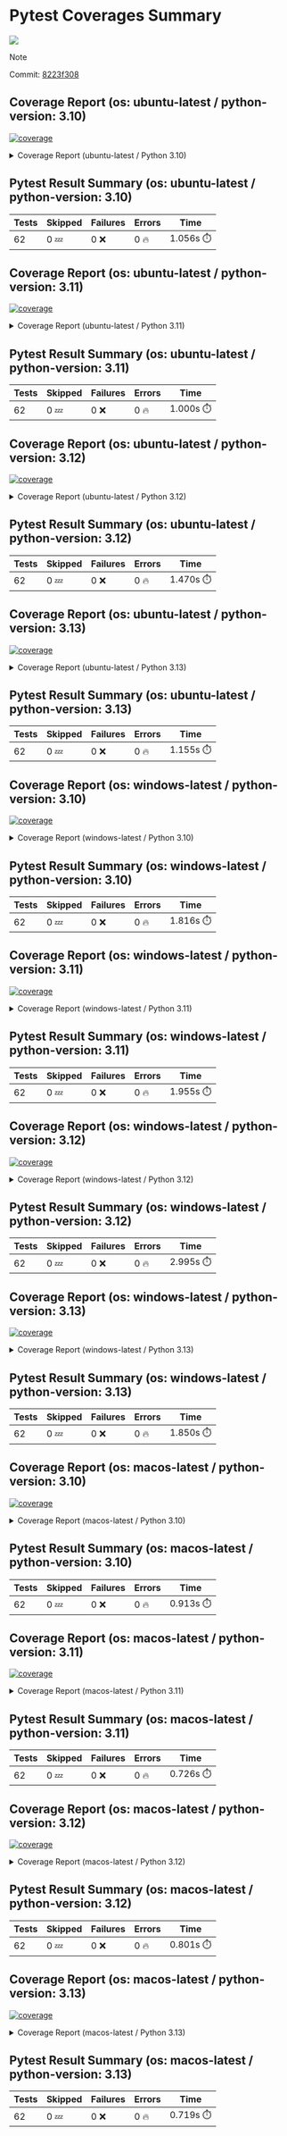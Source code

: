 # Pytest Coverages Summary
[![](https://github.com/7rikazhexde/mkdocs-macros-utils/actions/workflows/test_multi_os.yml/badge.svg)](https://github.com/7rikazhexde/mkdocs-macros-utils/actions/workflows/test_multi_os.yml)

> [!Note]
> 
> Commit: [8223f308](https://github.com/7rikazhexde/mkdocs-macros-utils/tree/8223f308)

## Coverage Report (os: ubuntu-latest / python-version: 3.10)
<a href="https://github.com/7rikazhexde/mkdocs-macros-utils/blob/8223f3088fd4982200c0d962eee63737c67a7091/README.md"><img alt="coverage" src="https://img.shields.io/badge/coverage-100%25-brightgreen.svg" /></a><details><summary>Coverage Report (ubuntu-latest / Python 3.10) </summary><table><tr><th>File</th><th>Stmts</th><th>Miss</th><th>Cover</th><th>Missing</th></tr><tbody><tr><td><a href="https://github.com/7rikazhexde/mkdocs-macros-utils/blob/8223f3088fd4982200c0d962eee63737c67a7091/mkdocs_macros_utils/__init__.py">\_\_init\_\_.py</a></td><td>46</td><td>0</td><td>100%</td><td>&nbsp;</td></tr><tr><td><a href="https://github.com/7rikazhexde/mkdocs-macros-utils/blob/8223f3088fd4982200c0d962eee63737c67a7091/mkdocs_macros_utils/debug_logger.py">debug_logger.py</a></td><td>26</td><td>0</td><td>100%</td><td>&nbsp;</td></tr><tr><td><a href="https://github.com/7rikazhexde/mkdocs-macros-utils/blob/8223f3088fd4982200c0d962eee63737c67a7091/mkdocs_macros_utils/gist_codeblock.py">gist_codeblock.py</a></td><td>113</td><td>0</td><td>100%</td><td>&nbsp;</td></tr><tr><td><a href="https://github.com/7rikazhexde/mkdocs-macros-utils/blob/8223f3088fd4982200c0d962eee63737c67a7091/mkdocs_macros_utils/link_card.py">link_card.py</a></td><td>88</td><td>0</td><td>100%</td><td>&nbsp;</td></tr><tr><td><a href="https://github.com/7rikazhexde/mkdocs-macros-utils/blob/8223f3088fd4982200c0d962eee63737c67a7091/mkdocs_macros_utils/x_twitter_card.py">x_twitter_card.py</a></td><td>30</td><td>0</td><td>100%</td><td>&nbsp;</td></tr><tr><td><b>TOTAL</b></td><td><b>303</b></td><td><b>0</b></td><td><b>100%</b></td><td>&nbsp;</td></tr></tbody></table></details>

## Pytest Result Summary (os: ubuntu-latest / python-version: 3.10)
| Tests | Skipped | Failures | Errors | Time |
| ----- | ------- | -------- | -------- | ------------------ |
| 62 | 0 :zzz: | 0 :x: | 0 :fire: | 1.056s :stopwatch: |


## Coverage Report (os: ubuntu-latest / python-version: 3.11)
<a href="https://github.com/7rikazhexde/mkdocs-macros-utils/blob/8223f3088fd4982200c0d962eee63737c67a7091/README.md"><img alt="coverage" src="https://img.shields.io/badge/coverage-100%25-brightgreen.svg" /></a><details><summary>Coverage Report (ubuntu-latest / Python 3.11) </summary><table><tr><th>File</th><th>Stmts</th><th>Miss</th><th>Cover</th><th>Missing</th></tr><tbody><tr><td><a href="https://github.com/7rikazhexde/mkdocs-macros-utils/blob/8223f3088fd4982200c0d962eee63737c67a7091/mkdocs_macros_utils/__init__.py">\_\_init\_\_.py</a></td><td>46</td><td>0</td><td>100%</td><td>&nbsp;</td></tr><tr><td><a href="https://github.com/7rikazhexde/mkdocs-macros-utils/blob/8223f3088fd4982200c0d962eee63737c67a7091/mkdocs_macros_utils/debug_logger.py">debug_logger.py</a></td><td>26</td><td>0</td><td>100%</td><td>&nbsp;</td></tr><tr><td><a href="https://github.com/7rikazhexde/mkdocs-macros-utils/blob/8223f3088fd4982200c0d962eee63737c67a7091/mkdocs_macros_utils/gist_codeblock.py">gist_codeblock.py</a></td><td>113</td><td>0</td><td>100%</td><td>&nbsp;</td></tr><tr><td><a href="https://github.com/7rikazhexde/mkdocs-macros-utils/blob/8223f3088fd4982200c0d962eee63737c67a7091/mkdocs_macros_utils/link_card.py">link_card.py</a></td><td>88</td><td>0</td><td>100%</td><td>&nbsp;</td></tr><tr><td><a href="https://github.com/7rikazhexde/mkdocs-macros-utils/blob/8223f3088fd4982200c0d962eee63737c67a7091/mkdocs_macros_utils/x_twitter_card.py">x_twitter_card.py</a></td><td>30</td><td>0</td><td>100%</td><td>&nbsp;</td></tr><tr><td><b>TOTAL</b></td><td><b>303</b></td><td><b>0</b></td><td><b>100%</b></td><td>&nbsp;</td></tr></tbody></table></details>

## Pytest Result Summary (os: ubuntu-latest / python-version: 3.11)
| Tests | Skipped | Failures | Errors | Time |
| ----- | ------- | -------- | -------- | ------------------ |
| 62 | 0 :zzz: | 0 :x: | 0 :fire: | 1.000s :stopwatch: |


## Coverage Report (os: ubuntu-latest / python-version: 3.12)
<a href="https://github.com/7rikazhexde/mkdocs-macros-utils/blob/8223f3088fd4982200c0d962eee63737c67a7091/README.md"><img alt="coverage" src="https://img.shields.io/badge/coverage-100%25-brightgreen.svg" /></a><details><summary>Coverage Report (ubuntu-latest / Python 3.12) </summary><table><tr><th>File</th><th>Stmts</th><th>Miss</th><th>Cover</th><th>Missing</th></tr><tbody><tr><td><a href="https://github.com/7rikazhexde/mkdocs-macros-utils/blob/8223f3088fd4982200c0d962eee63737c67a7091/mkdocs_macros_utils/__init__.py">\_\_init\_\_.py</a></td><td>46</td><td>0</td><td>100%</td><td>&nbsp;</td></tr><tr><td><a href="https://github.com/7rikazhexde/mkdocs-macros-utils/blob/8223f3088fd4982200c0d962eee63737c67a7091/mkdocs_macros_utils/debug_logger.py">debug_logger.py</a></td><td>26</td><td>0</td><td>100%</td><td>&nbsp;</td></tr><tr><td><a href="https://github.com/7rikazhexde/mkdocs-macros-utils/blob/8223f3088fd4982200c0d962eee63737c67a7091/mkdocs_macros_utils/gist_codeblock.py">gist_codeblock.py</a></td><td>113</td><td>0</td><td>100%</td><td>&nbsp;</td></tr><tr><td><a href="https://github.com/7rikazhexde/mkdocs-macros-utils/blob/8223f3088fd4982200c0d962eee63737c67a7091/mkdocs_macros_utils/link_card.py">link_card.py</a></td><td>88</td><td>0</td><td>100%</td><td>&nbsp;</td></tr><tr><td><a href="https://github.com/7rikazhexde/mkdocs-macros-utils/blob/8223f3088fd4982200c0d962eee63737c67a7091/mkdocs_macros_utils/x_twitter_card.py">x_twitter_card.py</a></td><td>30</td><td>0</td><td>100%</td><td>&nbsp;</td></tr><tr><td><b>TOTAL</b></td><td><b>303</b></td><td><b>0</b></td><td><b>100%</b></td><td>&nbsp;</td></tr></tbody></table></details>

## Pytest Result Summary (os: ubuntu-latest / python-version: 3.12)
| Tests | Skipped | Failures | Errors | Time |
| ----- | ------- | -------- | -------- | ------------------ |
| 62 | 0 :zzz: | 0 :x: | 0 :fire: | 1.470s :stopwatch: |


## Coverage Report (os: ubuntu-latest / python-version: 3.13)
<a href="https://github.com/7rikazhexde/mkdocs-macros-utils/blob/8223f3088fd4982200c0d962eee63737c67a7091/README.md"><img alt="coverage" src="https://img.shields.io/badge/coverage-100%25-brightgreen.svg" /></a><details><summary>Coverage Report (ubuntu-latest / Python 3.13) </summary><table><tr><th>File</th><th>Stmts</th><th>Miss</th><th>Cover</th><th>Missing</th></tr><tbody><tr><td><a href="https://github.com/7rikazhexde/mkdocs-macros-utils/blob/8223f3088fd4982200c0d962eee63737c67a7091/mkdocs_macros_utils/__init__.py">\_\_init\_\_.py</a></td><td>46</td><td>0</td><td>100%</td><td>&nbsp;</td></tr><tr><td><a href="https://github.com/7rikazhexde/mkdocs-macros-utils/blob/8223f3088fd4982200c0d962eee63737c67a7091/mkdocs_macros_utils/debug_logger.py">debug_logger.py</a></td><td>26</td><td>0</td><td>100%</td><td>&nbsp;</td></tr><tr><td><a href="https://github.com/7rikazhexde/mkdocs-macros-utils/blob/8223f3088fd4982200c0d962eee63737c67a7091/mkdocs_macros_utils/gist_codeblock.py">gist_codeblock.py</a></td><td>113</td><td>0</td><td>100%</td><td>&nbsp;</td></tr><tr><td><a href="https://github.com/7rikazhexde/mkdocs-macros-utils/blob/8223f3088fd4982200c0d962eee63737c67a7091/mkdocs_macros_utils/link_card.py">link_card.py</a></td><td>88</td><td>0</td><td>100%</td><td>&nbsp;</td></tr><tr><td><a href="https://github.com/7rikazhexde/mkdocs-macros-utils/blob/8223f3088fd4982200c0d962eee63737c67a7091/mkdocs_macros_utils/x_twitter_card.py">x_twitter_card.py</a></td><td>30</td><td>0</td><td>100%</td><td>&nbsp;</td></tr><tr><td><b>TOTAL</b></td><td><b>303</b></td><td><b>0</b></td><td><b>100%</b></td><td>&nbsp;</td></tr></tbody></table></details>

## Pytest Result Summary (os: ubuntu-latest / python-version: 3.13)
| Tests | Skipped | Failures | Errors | Time |
| ----- | ------- | -------- | -------- | ------------------ |
| 62 | 0 :zzz: | 0 :x: | 0 :fire: | 1.155s :stopwatch: |


## Coverage Report (os: windows-latest / python-version: 3.10)
<a href="https://github.com/7rikazhexde/mkdocs-macros-utils/blob/8223f3088fd4982200c0d962eee63737c67a7091/README.md"><img alt="coverage" src="https://img.shields.io/badge/coverage-100%25-brightgreen.svg" /></a><details><summary>Coverage Report (windows-latest / Python 3.10) </summary><table><tr><th>File</th><th>Stmts</th><th>Miss</th><th>Cover</th><th>Missing</th></tr><tbody><tr><td><a href="https://github.com/7rikazhexde/mkdocs-macros-utils/blob/8223f3088fd4982200c0d962eee63737c67a7091/mkdocs_macros_utils/__init__.py">\_\_init\_\_.py</a></td><td>46</td><td>0</td><td>100%</td><td>&nbsp;</td></tr><tr><td><a href="https://github.com/7rikazhexde/mkdocs-macros-utils/blob/8223f3088fd4982200c0d962eee63737c67a7091/mkdocs_macros_utils/debug_logger.py">debug_logger.py</a></td><td>26</td><td>0</td><td>100%</td><td>&nbsp;</td></tr><tr><td><a href="https://github.com/7rikazhexde/mkdocs-macros-utils/blob/8223f3088fd4982200c0d962eee63737c67a7091/mkdocs_macros_utils/gist_codeblock.py">gist_codeblock.py</a></td><td>113</td><td>0</td><td>100%</td><td>&nbsp;</td></tr><tr><td><a href="https://github.com/7rikazhexde/mkdocs-macros-utils/blob/8223f3088fd4982200c0d962eee63737c67a7091/mkdocs_macros_utils/link_card.py">link_card.py</a></td><td>88</td><td>0</td><td>100%</td><td>&nbsp;</td></tr><tr><td><a href="https://github.com/7rikazhexde/mkdocs-macros-utils/blob/8223f3088fd4982200c0d962eee63737c67a7091/mkdocs_macros_utils/x_twitter_card.py">x_twitter_card.py</a></td><td>30</td><td>0</td><td>100%</td><td>&nbsp;</td></tr><tr><td><b>TOTAL</b></td><td><b>303</b></td><td><b>0</b></td><td><b>100%</b></td><td>&nbsp;</td></tr></tbody></table></details>

## Pytest Result Summary (os: windows-latest / python-version: 3.10)
| Tests | Skipped | Failures | Errors | Time |
| ----- | ------- | -------- | -------- | ------------------ |
| 62 | 0 :zzz: | 0 :x: | 0 :fire: | 1.816s :stopwatch: |


## Coverage Report (os: windows-latest / python-version: 3.11)
<a href="https://github.com/7rikazhexde/mkdocs-macros-utils/blob/8223f3088fd4982200c0d962eee63737c67a7091/README.md"><img alt="coverage" src="https://img.shields.io/badge/coverage-100%25-brightgreen.svg" /></a><details><summary>Coverage Report (windows-latest / Python 3.11) </summary><table><tr><th>File</th><th>Stmts</th><th>Miss</th><th>Cover</th><th>Missing</th></tr><tbody><tr><td><a href="https://github.com/7rikazhexde/mkdocs-macros-utils/blob/8223f3088fd4982200c0d962eee63737c67a7091/mkdocs_macros_utils/__init__.py">\_\_init\_\_.py</a></td><td>46</td><td>0</td><td>100%</td><td>&nbsp;</td></tr><tr><td><a href="https://github.com/7rikazhexde/mkdocs-macros-utils/blob/8223f3088fd4982200c0d962eee63737c67a7091/mkdocs_macros_utils/debug_logger.py">debug_logger.py</a></td><td>26</td><td>0</td><td>100%</td><td>&nbsp;</td></tr><tr><td><a href="https://github.com/7rikazhexde/mkdocs-macros-utils/blob/8223f3088fd4982200c0d962eee63737c67a7091/mkdocs_macros_utils/gist_codeblock.py">gist_codeblock.py</a></td><td>113</td><td>0</td><td>100%</td><td>&nbsp;</td></tr><tr><td><a href="https://github.com/7rikazhexde/mkdocs-macros-utils/blob/8223f3088fd4982200c0d962eee63737c67a7091/mkdocs_macros_utils/link_card.py">link_card.py</a></td><td>88</td><td>0</td><td>100%</td><td>&nbsp;</td></tr><tr><td><a href="https://github.com/7rikazhexde/mkdocs-macros-utils/blob/8223f3088fd4982200c0d962eee63737c67a7091/mkdocs_macros_utils/x_twitter_card.py">x_twitter_card.py</a></td><td>30</td><td>0</td><td>100%</td><td>&nbsp;</td></tr><tr><td><b>TOTAL</b></td><td><b>303</b></td><td><b>0</b></td><td><b>100%</b></td><td>&nbsp;</td></tr></tbody></table></details>

## Pytest Result Summary (os: windows-latest / python-version: 3.11)
| Tests | Skipped | Failures | Errors | Time |
| ----- | ------- | -------- | -------- | ------------------ |
| 62 | 0 :zzz: | 0 :x: | 0 :fire: | 1.955s :stopwatch: |


## Coverage Report (os: windows-latest / python-version: 3.12)
<a href="https://github.com/7rikazhexde/mkdocs-macros-utils/blob/8223f3088fd4982200c0d962eee63737c67a7091/README.md"><img alt="coverage" src="https://img.shields.io/badge/coverage-100%25-brightgreen.svg" /></a><details><summary>Coverage Report (windows-latest / Python 3.12) </summary><table><tr><th>File</th><th>Stmts</th><th>Miss</th><th>Cover</th><th>Missing</th></tr><tbody><tr><td><a href="https://github.com/7rikazhexde/mkdocs-macros-utils/blob/8223f3088fd4982200c0d962eee63737c67a7091/mkdocs_macros_utils/__init__.py">\_\_init\_\_.py</a></td><td>46</td><td>0</td><td>100%</td><td>&nbsp;</td></tr><tr><td><a href="https://github.com/7rikazhexde/mkdocs-macros-utils/blob/8223f3088fd4982200c0d962eee63737c67a7091/mkdocs_macros_utils/debug_logger.py">debug_logger.py</a></td><td>26</td><td>0</td><td>100%</td><td>&nbsp;</td></tr><tr><td><a href="https://github.com/7rikazhexde/mkdocs-macros-utils/blob/8223f3088fd4982200c0d962eee63737c67a7091/mkdocs_macros_utils/gist_codeblock.py">gist_codeblock.py</a></td><td>113</td><td>0</td><td>100%</td><td>&nbsp;</td></tr><tr><td><a href="https://github.com/7rikazhexde/mkdocs-macros-utils/blob/8223f3088fd4982200c0d962eee63737c67a7091/mkdocs_macros_utils/link_card.py">link_card.py</a></td><td>88</td><td>0</td><td>100%</td><td>&nbsp;</td></tr><tr><td><a href="https://github.com/7rikazhexde/mkdocs-macros-utils/blob/8223f3088fd4982200c0d962eee63737c67a7091/mkdocs_macros_utils/x_twitter_card.py">x_twitter_card.py</a></td><td>30</td><td>0</td><td>100%</td><td>&nbsp;</td></tr><tr><td><b>TOTAL</b></td><td><b>303</b></td><td><b>0</b></td><td><b>100%</b></td><td>&nbsp;</td></tr></tbody></table></details>

## Pytest Result Summary (os: windows-latest / python-version: 3.12)
| Tests | Skipped | Failures | Errors | Time |
| ----- | ------- | -------- | -------- | ------------------ |
| 62 | 0 :zzz: | 0 :x: | 0 :fire: | 2.995s :stopwatch: |


## Coverage Report (os: windows-latest / python-version: 3.13)
<a href="https://github.com/7rikazhexde/mkdocs-macros-utils/blob/8223f3088fd4982200c0d962eee63737c67a7091/README.md"><img alt="coverage" src="https://img.shields.io/badge/coverage-100%25-brightgreen.svg" /></a><details><summary>Coverage Report (windows-latest / Python 3.13) </summary><table><tr><th>File</th><th>Stmts</th><th>Miss</th><th>Cover</th><th>Missing</th></tr><tbody><tr><td><a href="https://github.com/7rikazhexde/mkdocs-macros-utils/blob/8223f3088fd4982200c0d962eee63737c67a7091/mkdocs_macros_utils/__init__.py">\_\_init\_\_.py</a></td><td>46</td><td>0</td><td>100%</td><td>&nbsp;</td></tr><tr><td><a href="https://github.com/7rikazhexde/mkdocs-macros-utils/blob/8223f3088fd4982200c0d962eee63737c67a7091/mkdocs_macros_utils/debug_logger.py">debug_logger.py</a></td><td>26</td><td>0</td><td>100%</td><td>&nbsp;</td></tr><tr><td><a href="https://github.com/7rikazhexde/mkdocs-macros-utils/blob/8223f3088fd4982200c0d962eee63737c67a7091/mkdocs_macros_utils/gist_codeblock.py">gist_codeblock.py</a></td><td>113</td><td>0</td><td>100%</td><td>&nbsp;</td></tr><tr><td><a href="https://github.com/7rikazhexde/mkdocs-macros-utils/blob/8223f3088fd4982200c0d962eee63737c67a7091/mkdocs_macros_utils/link_card.py">link_card.py</a></td><td>88</td><td>0</td><td>100%</td><td>&nbsp;</td></tr><tr><td><a href="https://github.com/7rikazhexde/mkdocs-macros-utils/blob/8223f3088fd4982200c0d962eee63737c67a7091/mkdocs_macros_utils/x_twitter_card.py">x_twitter_card.py</a></td><td>30</td><td>0</td><td>100%</td><td>&nbsp;</td></tr><tr><td><b>TOTAL</b></td><td><b>303</b></td><td><b>0</b></td><td><b>100%</b></td><td>&nbsp;</td></tr></tbody></table></details>

## Pytest Result Summary (os: windows-latest / python-version: 3.13)
| Tests | Skipped | Failures | Errors | Time |
| ----- | ------- | -------- | -------- | ------------------ |
| 62 | 0 :zzz: | 0 :x: | 0 :fire: | 1.850s :stopwatch: |


## Coverage Report (os: macos-latest / python-version: 3.10)
<a href="https://github.com/7rikazhexde/mkdocs-macros-utils/blob/8223f3088fd4982200c0d962eee63737c67a7091/README.md"><img alt="coverage" src="https://img.shields.io/badge/coverage-100%25-brightgreen.svg" /></a><details><summary>Coverage Report (macos-latest / Python 3.10) </summary><table><tr><th>File</th><th>Stmts</th><th>Miss</th><th>Cover</th><th>Missing</th></tr><tbody><tr><td><a href="https://github.com/7rikazhexde/mkdocs-macros-utils/blob/8223f3088fd4982200c0d962eee63737c67a7091/mkdocs_macros_utils/__init__.py">\_\_init\_\_.py</a></td><td>46</td><td>0</td><td>100%</td><td>&nbsp;</td></tr><tr><td><a href="https://github.com/7rikazhexde/mkdocs-macros-utils/blob/8223f3088fd4982200c0d962eee63737c67a7091/mkdocs_macros_utils/debug_logger.py">debug_logger.py</a></td><td>26</td><td>0</td><td>100%</td><td>&nbsp;</td></tr><tr><td><a href="https://github.com/7rikazhexde/mkdocs-macros-utils/blob/8223f3088fd4982200c0d962eee63737c67a7091/mkdocs_macros_utils/gist_codeblock.py">gist_codeblock.py</a></td><td>113</td><td>0</td><td>100%</td><td>&nbsp;</td></tr><tr><td><a href="https://github.com/7rikazhexde/mkdocs-macros-utils/blob/8223f3088fd4982200c0d962eee63737c67a7091/mkdocs_macros_utils/link_card.py">link_card.py</a></td><td>88</td><td>0</td><td>100%</td><td>&nbsp;</td></tr><tr><td><a href="https://github.com/7rikazhexde/mkdocs-macros-utils/blob/8223f3088fd4982200c0d962eee63737c67a7091/mkdocs_macros_utils/x_twitter_card.py">x_twitter_card.py</a></td><td>30</td><td>0</td><td>100%</td><td>&nbsp;</td></tr><tr><td><b>TOTAL</b></td><td><b>303</b></td><td><b>0</b></td><td><b>100%</b></td><td>&nbsp;</td></tr></tbody></table></details>

## Pytest Result Summary (os: macos-latest / python-version: 3.10)
| Tests | Skipped | Failures | Errors | Time |
| ----- | ------- | -------- | -------- | ------------------ |
| 62 | 0 :zzz: | 0 :x: | 0 :fire: | 0.913s :stopwatch: |


## Coverage Report (os: macos-latest / python-version: 3.11)
<a href="https://github.com/7rikazhexde/mkdocs-macros-utils/blob/8223f3088fd4982200c0d962eee63737c67a7091/README.md"><img alt="coverage" src="https://img.shields.io/badge/coverage-100%25-brightgreen.svg" /></a><details><summary>Coverage Report (macos-latest / Python 3.11) </summary><table><tr><th>File</th><th>Stmts</th><th>Miss</th><th>Cover</th><th>Missing</th></tr><tbody><tr><td><a href="https://github.com/7rikazhexde/mkdocs-macros-utils/blob/8223f3088fd4982200c0d962eee63737c67a7091/mkdocs_macros_utils/__init__.py">\_\_init\_\_.py</a></td><td>46</td><td>0</td><td>100%</td><td>&nbsp;</td></tr><tr><td><a href="https://github.com/7rikazhexde/mkdocs-macros-utils/blob/8223f3088fd4982200c0d962eee63737c67a7091/mkdocs_macros_utils/debug_logger.py">debug_logger.py</a></td><td>26</td><td>0</td><td>100%</td><td>&nbsp;</td></tr><tr><td><a href="https://github.com/7rikazhexde/mkdocs-macros-utils/blob/8223f3088fd4982200c0d962eee63737c67a7091/mkdocs_macros_utils/gist_codeblock.py">gist_codeblock.py</a></td><td>113</td><td>0</td><td>100%</td><td>&nbsp;</td></tr><tr><td><a href="https://github.com/7rikazhexde/mkdocs-macros-utils/blob/8223f3088fd4982200c0d962eee63737c67a7091/mkdocs_macros_utils/link_card.py">link_card.py</a></td><td>88</td><td>0</td><td>100%</td><td>&nbsp;</td></tr><tr><td><a href="https://github.com/7rikazhexde/mkdocs-macros-utils/blob/8223f3088fd4982200c0d962eee63737c67a7091/mkdocs_macros_utils/x_twitter_card.py">x_twitter_card.py</a></td><td>30</td><td>0</td><td>100%</td><td>&nbsp;</td></tr><tr><td><b>TOTAL</b></td><td><b>303</b></td><td><b>0</b></td><td><b>100%</b></td><td>&nbsp;</td></tr></tbody></table></details>

## Pytest Result Summary (os: macos-latest / python-version: 3.11)
| Tests | Skipped | Failures | Errors | Time |
| ----- | ------- | -------- | -------- | ------------------ |
| 62 | 0 :zzz: | 0 :x: | 0 :fire: | 0.726s :stopwatch: |


## Coverage Report (os: macos-latest / python-version: 3.12)
<a href="https://github.com/7rikazhexde/mkdocs-macros-utils/blob/8223f3088fd4982200c0d962eee63737c67a7091/README.md"><img alt="coverage" src="https://img.shields.io/badge/coverage-100%25-brightgreen.svg" /></a><details><summary>Coverage Report (macos-latest / Python 3.12) </summary><table><tr><th>File</th><th>Stmts</th><th>Miss</th><th>Cover</th><th>Missing</th></tr><tbody><tr><td><a href="https://github.com/7rikazhexde/mkdocs-macros-utils/blob/8223f3088fd4982200c0d962eee63737c67a7091/mkdocs_macros_utils/__init__.py">\_\_init\_\_.py</a></td><td>46</td><td>0</td><td>100%</td><td>&nbsp;</td></tr><tr><td><a href="https://github.com/7rikazhexde/mkdocs-macros-utils/blob/8223f3088fd4982200c0d962eee63737c67a7091/mkdocs_macros_utils/debug_logger.py">debug_logger.py</a></td><td>26</td><td>0</td><td>100%</td><td>&nbsp;</td></tr><tr><td><a href="https://github.com/7rikazhexde/mkdocs-macros-utils/blob/8223f3088fd4982200c0d962eee63737c67a7091/mkdocs_macros_utils/gist_codeblock.py">gist_codeblock.py</a></td><td>113</td><td>0</td><td>100%</td><td>&nbsp;</td></tr><tr><td><a href="https://github.com/7rikazhexde/mkdocs-macros-utils/blob/8223f3088fd4982200c0d962eee63737c67a7091/mkdocs_macros_utils/link_card.py">link_card.py</a></td><td>88</td><td>0</td><td>100%</td><td>&nbsp;</td></tr><tr><td><a href="https://github.com/7rikazhexde/mkdocs-macros-utils/blob/8223f3088fd4982200c0d962eee63737c67a7091/mkdocs_macros_utils/x_twitter_card.py">x_twitter_card.py</a></td><td>30</td><td>0</td><td>100%</td><td>&nbsp;</td></tr><tr><td><b>TOTAL</b></td><td><b>303</b></td><td><b>0</b></td><td><b>100%</b></td><td>&nbsp;</td></tr></tbody></table></details>

## Pytest Result Summary (os: macos-latest / python-version: 3.12)
| Tests | Skipped | Failures | Errors | Time |
| ----- | ------- | -------- | -------- | ------------------ |
| 62 | 0 :zzz: | 0 :x: | 0 :fire: | 0.801s :stopwatch: |


## Coverage Report (os: macos-latest / python-version: 3.13)
<a href="https://github.com/7rikazhexde/mkdocs-macros-utils/blob/8223f3088fd4982200c0d962eee63737c67a7091/README.md"><img alt="coverage" src="https://img.shields.io/badge/coverage-100%25-brightgreen.svg" /></a><details><summary>Coverage Report (macos-latest / Python 3.13) </summary><table><tr><th>File</th><th>Stmts</th><th>Miss</th><th>Cover</th><th>Missing</th></tr><tbody><tr><td><a href="https://github.com/7rikazhexde/mkdocs-macros-utils/blob/8223f3088fd4982200c0d962eee63737c67a7091/mkdocs_macros_utils/__init__.py">\_\_init\_\_.py</a></td><td>46</td><td>0</td><td>100%</td><td>&nbsp;</td></tr><tr><td><a href="https://github.com/7rikazhexde/mkdocs-macros-utils/blob/8223f3088fd4982200c0d962eee63737c67a7091/mkdocs_macros_utils/debug_logger.py">debug_logger.py</a></td><td>26</td><td>0</td><td>100%</td><td>&nbsp;</td></tr><tr><td><a href="https://github.com/7rikazhexde/mkdocs-macros-utils/blob/8223f3088fd4982200c0d962eee63737c67a7091/mkdocs_macros_utils/gist_codeblock.py">gist_codeblock.py</a></td><td>113</td><td>0</td><td>100%</td><td>&nbsp;</td></tr><tr><td><a href="https://github.com/7rikazhexde/mkdocs-macros-utils/blob/8223f3088fd4982200c0d962eee63737c67a7091/mkdocs_macros_utils/link_card.py">link_card.py</a></td><td>88</td><td>0</td><td>100%</td><td>&nbsp;</td></tr><tr><td><a href="https://github.com/7rikazhexde/mkdocs-macros-utils/blob/8223f3088fd4982200c0d962eee63737c67a7091/mkdocs_macros_utils/x_twitter_card.py">x_twitter_card.py</a></td><td>30</td><td>0</td><td>100%</td><td>&nbsp;</td></tr><tr><td><b>TOTAL</b></td><td><b>303</b></td><td><b>0</b></td><td><b>100%</b></td><td>&nbsp;</td></tr></tbody></table></details>

## Pytest Result Summary (os: macos-latest / python-version: 3.13)
| Tests | Skipped | Failures | Errors | Time |
| ----- | ------- | -------- | -------- | ------------------ |
| 62 | 0 :zzz: | 0 :x: | 0 :fire: | 0.719s :stopwatch: |


